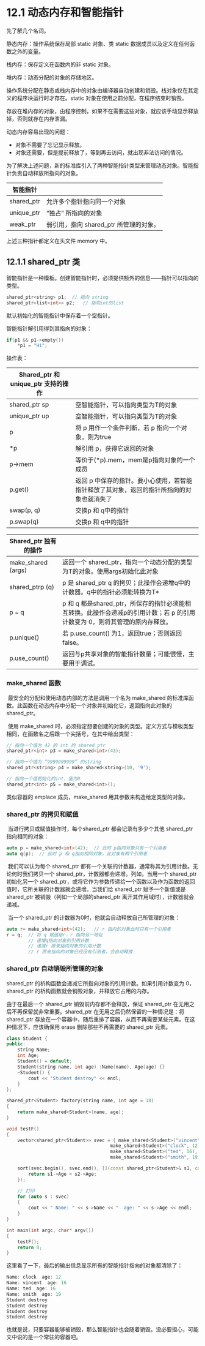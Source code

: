 # 12.1 动态内存和智能指针

先了解几个名词。

静态内存：操作系统保存局部 static 对象、类 static 数据成员以及定义在任何函数之外的变量。

栈内存：保存定义在函数内的非 static 对象。

堆内存：动态分配的对象的存储地区。

操作系统分配在静态或栈内存中的对象由编译器自动创建和销毁。栈对象仅在其定义的程序块运行时才存在。static 对象在使用之前分配，在程序结束时销毁。

存放在堆内存的对象，由程序控制，如果不在需要这些对象，就应该手动显示释放掉，否则就存在内存泄漏。

动态内存容易出现的问题：

* 对象不需要了忘记显示释放。
* 对象还需要，但是提前释放了，等到再去访问，就出现非法访问的情况。

为了解决上述问题，新的标准库引入了两种智能指针类型来管理动态对象。智能指针负责自动释放所指向的对象。

| 智能指针   |                                        |
| ---------- | -------------------------------------- |
| shared_ptr | 允许多个指针指向同一个对象             |
| unique_ptr | “独占” 所指向的对象                    |
| weak_ptr   | 弱引用，指向 shared_ptr 所管理的对象。 |

上述三种指针都定义在头文件 memory 中。

## 12.1.1 shared_ptr 类

智能指针是一种模板。创建智能指针时，必须提供额外的信息——指针可以指向的类型。

```c++
shared_ptr<string> p1;	// 指向 string
shared_ptr<list<int>> p2;	// 指向int的list
```

默认初始化的智能指针中保存着一个空指针。

智能指针解引用得到其指向的对象：

```c++
if(p1 && p1->empty())
    *p1 = "Hi";
```

操作表：

| Shared_ptr 和 unique_ptr 支持的操作 |                                                              |
| ----------------------------------- | ------------------------------------------------------------ |
| shared_ptr<T> sp                    | 空智能指针，可以指向类型为T的对象                            |
| unique_ptr<T> up                    | 空智能指针，可以指向类型为T的对象                            |
| p                                   | 将 p 用作一个条件判断，若 p 指向一个对象，则为true           |
| *p                                  | 解引用 p，获得它返回的对象                                   |
| p->mem                              | 等价于(*p).mem，mem是p指向对象的一个成员                     |
| p.get()                             | 返回 p 中保存的指针。要小心使用，若智能指针释放了其对象，返回的指针所指向的对象也就消失了 |
| swap(p, q)                          | 交换p 和 q中的指针                                           |
| p.swap(q)                           | 交换p 和 q中的指针                                           |

| Shared_ptr 独有的操作 |                                                              |
| --------------------- | ------------------------------------------------------------ |
| make_shared<T> (args) | 返回一个 shared_ptr，指向一个动态分配的类型为T的对象。使用args初始化此对象 |
| shared_ptr<T>p (q)    | p 是 shared_ptr q 的拷贝；此操作会递增q中的计数器。q中的指针必须能转换为T* |
| p = q                 | p 和 q 都是shared_ptr，所保存的指针必须能相互转换。此操作会递减p的引用计数；若 p 的引用计数变为 0，则将其管理的原内存释放。 |
| p.unique()            | 若 p.use_count() 为1，返回true；否则返回false。              |
| p.use_count()         | 返回与p共享对象的智能指针数量；可能很慢，主要用于调试。      |

### make_shared 函数

​	最安全的分配和使用动态内部的方法是调用一个名为 make_shared 的标准库函数。此函数在动态内存中分配一个对象并初始化它，返回指向此对象的 shared_ptr。

​	使用 make_shared 时，必须指定想要创建的对象的类型。定义方式与模板类型相同，在函数名之后跟一个尖括号，在其中给出类型：

```c++
// 指向一个值为 42 的 int 的 shared_ptr
shared_ptr<int> p3 = make_shared<int>(43);

// 指向一个值为 “9999999999” 的string
shared_ptr<string> p4 = make_shared<string>(10, '9');

// 指向一个值初始化的int，值为0
shared_ptr<int> p5 = make_shared<int>();
```

类似容器的 emplace 成员，make_shared 用其参数来构造给定类型的对象。

### shared_ptr 的拷贝和赋值

​	当进行拷贝或赋值操作时，每个shared_ptr 都会记录有多少个其他 shared_ptr 指向相同的对象：

```c++
auto p = make_shared<int>(42);	// 此时 p指向对象只有一个引用者
auto q(p);	// 此时 p 和 q指向相同对象，此对象有两个引用者
```

​	我们可以认为每个 shared_ptr 都有一个关联的计数器，通常称其为引用计数。无论何时我们拷贝一个 shared_ptr，计数器都会递增。列如，当用一个 shared_ptr 初始化另一个 shared_ptr，或将它作为参数传递给一个函数以及作为函数的返回值时，它所关联的计数器就会递增。当我们给 shared_ptr 赋予一个新值或是 shared_ptr 被销毁（列如一个局部的shared_ptr 离开其作用域时），计数器就会递减。

​	当一个 shared_ptr 的计数器为0时，他就会自动释放自己所管理的对象：

```c++
auto r= make_shared<int>(42);	// r 指向的对象此时只有一个引用者
r = q;	// 将 q 赋值给r，r 指向另一地址
		// 递增q指向对象的引用计数
		// 递减r 原来指向对象的引用计数
		// r 原来指向的对象已经没有引用者，会自动释放
```

### shared_ptr 自动销毁所管理的对象

shared_ptr 的析构函数会递减它所指向对象的引用计数。如果引用计数变为 0，shared_ptr 的析构函数就会销毁对象，并释放它占用的内存。

由于在最后一个 shared_ptr 销毁前内存都不会释放，保证 shared_ptr 在无用之后不再保留就非常重要。shared_ptr 在无用之后仍然保留的一种情况是：将 shared_ptr 存放在一个容器中，随后重排了容器，从而不再需要某些元素。在这种情况下，应该确保用 erase 删除那些不再需要的 shared_ptr 元素。

```c++
class Student {
public:
    string Name;
    int Age;
    Student() = default;
    Student(string name, int age) :Name(name), Age(age) {}
    ~Student() {
        cout << "Student destroy" << endl;
    }
};

shared_ptr<Student> factory(string name, int age = 18)
{
    return make_shared<Student>(name, age);
}

void testF()
{
    vector<shared_ptr<Student>> svec = { make_shared<Student>("vincent", 16),
                                      make_shared<Student>("clock", 12),
                                      make_shared<Student>("ted", 16),
                                      make_shared<Student>("smith", 19) };

    sort(svec.begin(), svec.end(), [](const shared_ptr<Student>& s1, const shared_ptr<Student>& s2) {
        return s1->Age < s2->Age;
    });

	// 打印
    for (auto s : svec)
    {
        cout << " Name: " << s->Name << "  age: " << s->Age << endl;            
    }
}

int main(int argc, char* argv[])
{ 
    testF();
    return 0;
}
```

这里看了一下，最后的输出信息显示所有的智能指针指向的对象都清除了：

```c++
Name: clock  age: 12
Name: vincent  age: 16
Name: ted  age: 16
Name: smith  age: 19
Student destroy
Student destroy
Student destroy
Student destroy
```

也就是说，只要容器能够被销毁，那么智能指针也会随着销毁。没必要担心，可能文中说的是一个常驻的容器吧。

